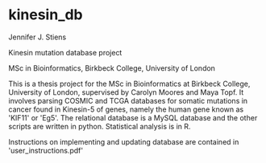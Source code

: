 # kinesin_db

Jennifer J. Stiens

Kinesin mutation database project

MSc in Bioinformatics, Birkbeck College, University of London


This is a thesis project for the MSc in Bioinformatics at Birkbeck College, University of London, supervised by Carolyn
Moores and Maya Topf. It involves parsing COSMIC and TCGA databases for somatic mutations in cancer found in Kinesin-5
of genes, namely the human gene known as 'KIF11' or 'Eg5'. The relational database is a MySQL database and the other
scripts are written in python. Statistical analysis is in R.

Instructions on implementing and updating database are contained in 'user_instructions.pdf'

